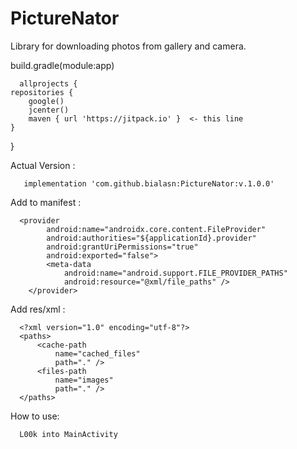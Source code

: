 # PictureNator
Library for downloading photos from gallery and camera.


build.gradle(module:app)

      allprojects {
    repositories {
        google()
        jcenter()
        maven { url 'https://jitpack.io' }  <- this line
    }
}

Actual Version :

       implementation 'com.github.bialasn:PictureNator:v.1.0.0'

Add to manifest :

      <provider
            android:name="androidx.core.content.FileProvider"
            android:authorities="${applicationId}.provider"
            android:grantUriPermissions="true"
            android:exported="false">
            <meta-data
                android:name="android.support.FILE_PROVIDER_PATHS"
                android:resource="@xml/file_paths" />
        </provider>
        
Add res/xml : 

      <?xml version="1.0" encoding="utf-8"?>
      <paths>
          <cache-path
              name="cached_files"
              path="." />
          <files-path
              name="images"
              path="." />
      </paths>
      
      
How to use: 

      L00k into MainActivity
